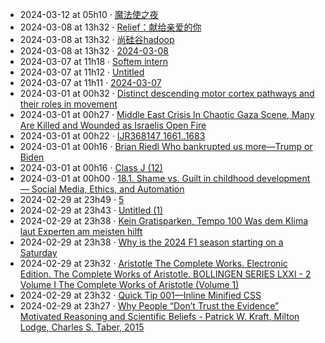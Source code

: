 - 2024-03-12 at 05h10 · [魔法使之夜](魔法使之夜)
- 2024-03-08 at 13h32 · [Relief：献给亲爱的你](Relief：献给亲爱的你)
- 2024-03-08 at 13h32 · [尚硅谷hadoop](尚硅谷hadoop)
- 2024-03-08 at 13h32 · [2024-03-08](2024-03-08)
- 2024-03-07 at 11h18 · [Softem intern](Softem%20intern)
- 2024-03-07 at 11h12 · [Untitled](Untitled)
- 2024-03-07 at 11h11 · [2024-03-07](2024-03-07)
- 2024-03-01 at 00h32 · [Distinct descending motor cortex pathways and their roles in movement](Distinct%20descending%20motor%20cortex%20pathways%20and%20their%20roles%20in%20movement)
- 2024-03-01 at 00h27 · [Middle East Crisis In Chaotic Gaza Scene, Many Are Killed and Wounded as Israelis Open Fire](Middle%20East%20Crisis%20In%20Chaotic%20Gaza%20Scene,%20Many%20Are%20Killed%20and%20Wounded%20as%20Israelis%20Open%20Fire)
- 2024-03-01 at 00h22 · [IJR368147 1661..1683](IJR368147%201661..1683)
- 2024-03-01 at 00h16 · [Brian Riedl Who bankrupted us more—Trump or Biden](Brian%20Riedl%20Who%20bankrupted%20us%20more—Trump%20or%20Biden)
- 2024-03-01 at 00h16 · [Class J (12)](Class%20J%20(12))
- 2024-03-01 at 00h00 · [18.1. Shame vs. Guilt in childhood development — Social Media, Ethics, and Automation](18.1.%20Shame%20vs.%20Guilt%20in%20childhood%20development%20—%20Social%20Media,%20Ethics,%20and%20Automation)
- 2024-02-29 at 23h49 · [5](5)
- 2024-02-29 at 23h43 · [Untitled (1)](Untitled%20(1))
- 2024-02-29 at 23h38 · [Kein Gratisparken, Tempo 100 Was dem Klima laut Experten am meisten hilft](Kein%20Gratisparken,%20Tempo%20100%20Was%20dem%20Klima%20laut%20Experten%20am%20meisten%20hilft)
- 2024-02-29 at 23h38 · [Why is the 2024 F1 season starting on a Saturday](Why%20is%20the%202024%20F1%20season%20starting%20on%20a%20Saturday)
- 2024-02-29 at 23h32 · [Aristotle The Complete Works. Electronic Edition.  The Complete Works of Aristotle. BOLLINGEN SERIES LXXI - 2 Volume I  The Complete Works of Aristotle (Volume 1)](Aristotle%20The%20Complete%20Works.%20Electronic%20Edition.%20%20The%20Complete%20Works%20of%20Aristotle.%20BOLLINGEN%20SERIES%20LXXI%20-%202%20Volume%20I%20%20The%20Complete%20Works%20of%20Aristotle%20(Volume%201))
- 2024-02-29 at 23h32 · [Quick Tip 001—Inline Minified CSS](Quick%20Tip%20001—Inline%20Minified%20CSS)
- 2024-02-29 at 23h27 · [Why People “Don’t Trust the Evidence”  Motivated Reasoning and Scientific Beliefs - Patrick W. Kraft, Milton Lodge, Charles S. Taber, 2015](Why%20People%20“Don’t%20Trust%20the%20Evidence”%20%20Motivated%20Reasoning%20and%20Scientific%20Beliefs%20-%20Patrick%20W.%20Kraft,%20Milton%20Lodge,%20Charles%20S.%20Taber,%202015)
